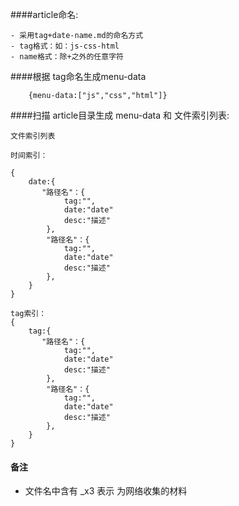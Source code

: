 ####article命名:

	- 采用tag+date-name.md的命名方式
	- tag格式：如：js-css-html
	- name格式：除+之外的任意字符


####根据 tag命名生成menu-data
    
    	{menu-data:["js","css","html"]}



####扫描 article目录生成 menu-data 和 文件索引列表:

	文件索引列表

	时间索引：

	{
	    date:{  
	       "路径名"：{
                tag:"",
                date:"date"
                desc:"描述"
          	},
          	"路径名"：{
                tag:"",
                date:"date"
                desc:"描述"
            },
	    }
	}

	tag索引：
    {
	    tag:{
	       "路径名"：{
                tag:"",
                date:"date"
                desc:"描述"
          	},
          	"路径名"：{
                tag:"",
                date:"date"
                desc:"描述"
            },
	    }
	}



#### 备注

- 文件名中含有  _x3 表示 为网络收集的材料